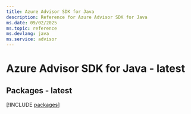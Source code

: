 ```yaml
---
title: Azure Advisor SDK for Java
description: Reference for Azure Advisor SDK for Java
ms.date: 09/02/2025
ms.topic: reference
ms.devlang: java
ms.service: advisor
---
```

# Azure Advisor SDK for Java - latest
## Packages - latest
[!INCLUDE [packages](advisor-index.md)]